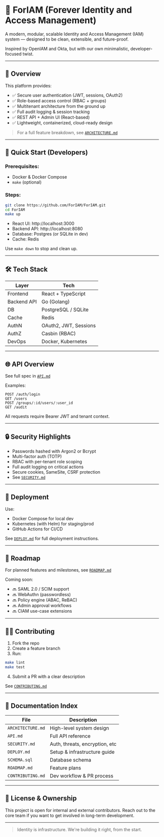 # 🔐 ForIAM (Forever Identity and Access Management)

A modern, modular, scalable Identity and Access Management (IAM) system — designed to be clean, extensible, and future-proof.

Inspired by OpenIAM and Okta, but with our own minimalistic, developer-focused twist.

---

## 📌 Overview

This platform provides:
- ✅ Secure user authentication (JWT, sessions, OAuth2)
- ✅ Role-based access control (RBAC + groups)
- ✅ Multitenant architecture from the ground up
- ✅ Full audit logging & session tracking
- ✅ REST API + Admin UI (React-based)
- ✅ Lightweight, containerized, cloud-ready design

> For a full feature breakdown, see [`ARCHITECTURE.md`](./docs/ARCHITECTURE.md)

---

## 🚀 Quick Start (Developers)

### Prerequisites:
- Docker & Docker Compose
- `make` (optional)

### Steps:
```bash
git clone https://github.com/ForIAM/ForIAM.git
cd ForIAM
make up
```

- React UI: http://localhost:3000  
- Backend API: http://localhost:8080  
- Database: Postgres (or SQLite in dev)  
- Cache: Redis  

Use `make down` to stop and clean up.

---

## 🛠️ Tech Stack

| Layer        | Tech                  |
|--------------|------------------------|
| Frontend     | React + TypeScript     |
| Backend API  | Go (Golang)            |
| DB           | PostgreSQL / SQLite    |
| Cache        | Redis                  |
| AuthN        | OAuth2, JWT, Sessions  |
| AuthZ        | Casbin (RBAC)          |
| DevOps       | Docker, Kubernetes     |

---

## 🌐 API Overview

See full spec in [`API.md`](./docs/API.md)

Examples:
```http
POST /auth/login
GET /users
POST /groups/:id/users/:user_id
GET /audit
```

All requests require Bearer JWT and tenant context.

---

## 🔒 Security Highlights

- Passwords hashed with Argon2 or Bcrypt
- Multi-factor auth (TOTP)
- RBAC with per-tenant role scoping
- Full audit logging on critical actions
- Secure cookies, SameSite, CSRF protection
- See [`SECURITY.md`](./docs/SECURITY.md)

---

## 🚚 Deployment

Use:
- Docker Compose for local dev
- Kubernetes (with Helm) for staging/prod
- GitHub Actions for CI/CD

See [`DEPLOY.md`](./docs/DEPLOY.md) for full deployment instructions.

---

## 📆 Roadmap

For planned features and milestones, see [`ROADMAP.md`](./docs/ROADMAP.md)

Coming soon:
- 🔜 SAML 2.0 / SCIM support
- 🔜 WebAuthn (passwordless)
- 🔜 Policy engine (ABAC, ReBAC)
- 🔜 Admin approval workflows
- 🔜 CIAM use-case extensions

---

## 🧑‍💻 Contributing

1. Fork the repo
2. Create a feature branch
3. Run:
```bash
make lint
make test
```
4. Submit a PR with a clear description

See [`CONTRIBUTING.md`](./docs/CONTRIBUTING.md)

---

## 📁 Documentation Index

| File                 | Description                        |
|----------------------|------------------------------------|
| `ARCHITECTURE.md`    | High-level system design           |
| `API.md`             | Full API reference                 |
| `SECURITY.md`        | Auth, threats, encryption, etc     |
| `DEPLOY.md`          | Setup & infrastructure guide       |
| `SCHEMA.sql`         | Database schema                    |
| `ROADMAP.md`         | Feature plans                      |
| `CONTRIBUTING.md`    | Dev workflow & PR process          |

---

## 🧠 License & Ownership

This project is open for internal and external contributors. Reach out to the core team if you want to get involved in long-term development.

---

> Identity is infrastructure. We're building it right, from the start.


